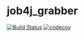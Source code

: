 # job4j_grabber
[![Build Status](https://app.travis-ci.com/shabelnikilya/job4j_grabber.svg?branch=master)](https://app.travis-ci.com/shabelnikilya/job4j_grabber)
[![codecov](https://codecov.io/gh/shabelnikilya/job4j_grabber/branch/master/graph/badge.svg?token=71F5H5RT88)](https://codecov.io/gh/shabelnikilya/job4j_grabber)